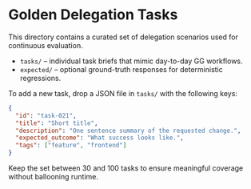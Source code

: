 # Golden Delegation Tasks

This directory contains a curated set of delegation scenarios used for continuous evaluation.

* `tasks/` – individual task briefs that mimic day-to-day GG workflows.
* `expected/` – optional ground-truth responses for deterministic regressions.

To add a new task, drop a JSON file in `tasks/` with the following keys:

```json
{
  "id": "task-021",
  "title": "Short title",
  "description": "One sentence summary of the requested change.",
  "expected_outcome": "What success looks like.",
  "tags": ["feature", "frontend"]
}
```

Keep the set between 30 and 100 tasks to ensure meaningful coverage without ballooning runtime.
